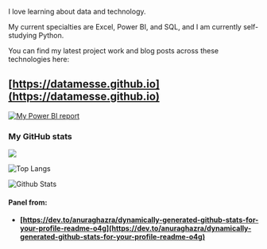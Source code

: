 I love learning about data and technology.

My current specialties are Excel, Power BI, and SQL, and I am currently self-studying Python.

You can find my latest project work and blog posts across these technologies here:

## [https://datamesse.github.io](https://datamesse.github.io)

[![My Power BI report](https://github.com/datamesse/datamesse.github.io/blob/main/src/assets-portfolio/img-2022-12-portfolio-website-react-v3.gif?raw=true)](https://datamesse.github.io)


### My GitHub stats

![](https://github-profile-summary-cards.vercel.app/api/cards/profile-details?username=datamesse&theme=default)

![Top Langs](https://github-readme-stats.vercel.app/api/top-langs/?username=datamesse&langs_count=8&theme=default)

![Github Stats](https://github-readme-stats.vercel.app/api?username=datamesse&theme=default)

#### Panel from:
* **[https://dev.to/anuraghazra/dynamically-generated-github-stats-for-your-profile-readme-o4g](https://dev.to/anuraghazra/dynamically-generated-github-stats-for-your-profile-readme-o4g)**
